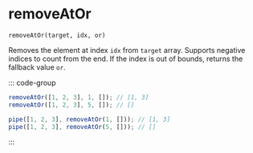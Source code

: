 # removeAtOr

`removeAtOr(target, idx, or)`

Removes the element at index `idx` from `target` array. Supports negative indices to count from the end. If the index is out of bounds, returns the fallback value `or`.

::: code-group

```ts [data-first]
removeAtOr([1, 2, 3], 1, []); // [1, 3]
removeAtOr([1, 2, 3], 5, []); // []
```

```ts [data-last]
pipe([1, 2, 3], removeAtOr(1, [])); // [1, 3]
pipe([1, 2, 3], removeAtOr(5, [])); // []
```

:::
